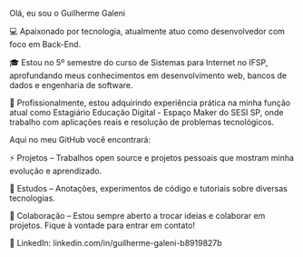 Olá, eu sou o Guilherme Galeni

💻 Apaixonado por tecnologia, atualmente atuo como desenvolvedor com foco em Back-End.

🎓 Estou no 5º semestre do curso de Sistemas para Internet no IFSP, aprofundando meus conhecimentos em desenvolvimento web, bancos de dados e engenharia de software.

📌 Profissionalmente, estou adquirindo experiência prática na minha função atual como Estagiário Educação Digital - Espaço Maker do SESI SP, onde trabalho com aplicações reais e resolução de problemas tecnológicos.

Aqui no meu GitHub você encontrará:

⚡ Projetos – Trabalhos open source e projetos pessoais que mostram minha evolução e aprendizado.

🔭 Estudos – Anotações, experimentos de código e tutoriais sobre diversas tecnologias.

🤝 Colaboração – Estou sempre aberto a trocar ideias e colaborar em projetos. Fique à vontade para entrar em contato!

🔗 LinkedIn: linkedin.com/in/guilherme-galeni-b8919827b

